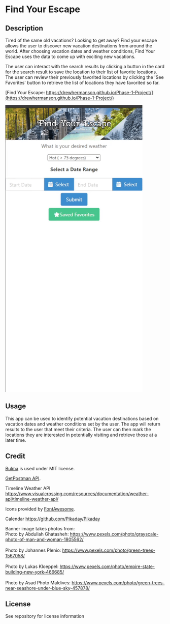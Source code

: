 # Find Your Escape

## Description 

Tired of the same old vacations? Looking to get away? Find your escape allows the user to discover new vacation destinations from around the world.  After choosing vacation dates and weather conditions, Find Your Escape uses the data to come up with exciting new vacations. 

The user can interact with the search results by clicking a button in the card for the search result to save the location to their list of favorite locations. The user can review their previously favorited locations by clicking the 'See Favorites' button to retrieve the list of locations they have favorited so far. 

[Find Your Escape: https://drewhermanson.github.io/Phase-1-Project/](https://drewhermanson.github.io/Phase-1-Project/)

![Demo-picture](assets/images/demo.gif)

## Usage

This app can be used to identify potential vacation destinations based on vacation dates and weather conditions set by the user. The app will return results to the user that meet their criteria. The user can then mark the locations they are interested in potentially visiting and retrieve those at a later time. 

## Credit

[Bulma](https://bulma.io/) is used under MIT license.

[GetPostman API](https://countriesnow.space/).

Timeline Weather API
https://www.visualcrossing.com/resources/documentation/weather-api/timeline-weather-api/

Icons provided by [FontAwesome](https://fontawesome.com/).

Calendar
https://github.com/Pikaday/Pikaday

Banner image takes photos from:
<br>Photo by Abdullah Ghatasheh: https://www.pexels.com/photo/grayscale-photo-of-man-and-woman-1805562/ </br>
<br>Photo by Johannes Plenio: https://www.pexels.com/photo/green-trees-1567058/ </br>
<br>Photo by Lukas Kloeppel: https://www.pexels.com/photo/empire-state-building-new-york-466685/ </br>
<br>Photo by Asad Photo Maldives: https://www.pexels.com/photo/green-trees-near-seashore-under-blue-sky-457878/ </br>

## License 

See repository for license information 

